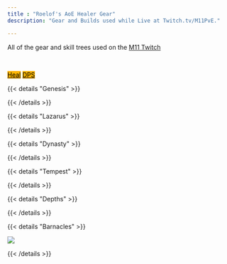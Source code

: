 ```yaml
---
title : "Roelof's AoE Healer Gear"
description: "Gear and Builds used while Live at Twitch.tv/M11PvE."

---
```

All of the gear and skill trees used on the <a href="https://twitch.tv/M11PvE" target="_blank">M11 Twitch</a>

<br>

 <a class="btn btn-primary btn-lg px-4 mb-2" style="color:black;background-color:#fdb402;border:black;" href="/roeheals"
        role="button">Heal</a>
 <a class="btn btn-primary btn-lg px-4 mb-2" style="color:black;background-color:#fdb402;border:black;" href="/roedps"
        role="button">DPS</a>

{{< details "Genesis" >}}


    
{{< /details >}}

{{< details "Lazarus" >}}


    
{{< /details >}}

{{< details "Dynasty" >}}


    
{{< /details >}}

{{< details "Tempest" >}}


    
{{< /details >}}

{{< details "Depths" >}}


    
{{< /details >}}


{{< details "Barnacles" >}}

<a href="/images/builds/roelof/bbgear.png/" target="_blank"><img src="/images/builds/roelof/bbgear.png/"></a>
    
{{< /details >}}